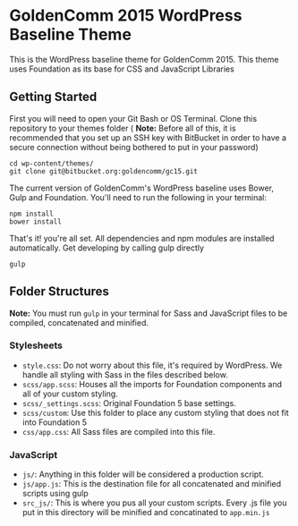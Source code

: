 # GoldenComm 2015 WordPress Baseline Theme

This is the WordPress baseline theme for GoldenComm 2015. This theme uses Foundation as its base for CSS and JavaScript Libraries

## Getting Started
First you will need to open your Git Bash or OS Terminal. Clone this repository to your themes folder ( **Note:** Before all of this, it is recommended that you set up an SSH key with BitBucket in order to have a secure connection without being bothered to put in your password)


    cd wp-content/themes/
    git clone git@bitbucket.org:goldencomm/gc15.git
 
The current version of GoldenComm's WordPress baseline uses Bower, Gulp and Foundation. You'll need to run the following in your terminal:


    npm install
    bower install    
    
That's it! you're all set. All dependencies and npm modules are installed automatically. Get developing by calling gulp directly

    gulp
  
## Folder Structures

**Note:** You must run `gulp` in your terminal for Sass and JavaScript files to be compiled, concatenated and minified. 

### Stylesheets

  * `style.css`: Do not worry about this file, it's required by WordPress. We handle all styling with Sass in the files described below.
  * `scss/app.scss`: Houses all the imports for Foundation components and all of your custom styling.
  * `scss/_settings.scss`: Original Foundation 5 base settings.
  * `scss/custom`: Use this folder to place any custom styling that does not fit into Foundation 5
  * `css/app.css`: All Sass files are compiled into this file.
  
### JavaScript

  * `js/`: Anything in this folder will be considered a production script.
  * `js/app.js`: This is the destination file for all concatenated and minified scripts using gulp
  * `src_js/`: This is where you pus all your custom scripts. Every .js file you put in this directory will be minified and concatinated to `app.min.js`